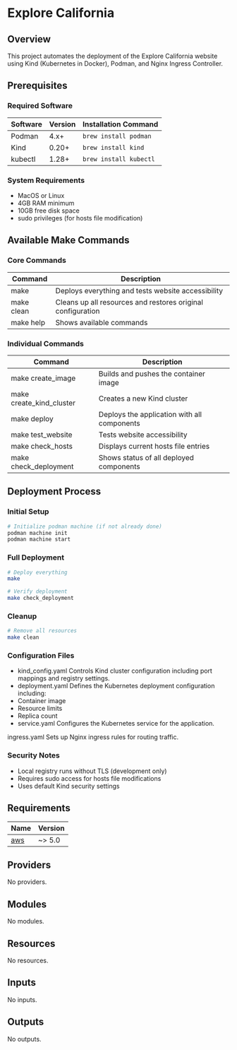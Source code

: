 # Explore California

## Overview

This project automates the deployment of the Explore California website using Kind (Kubernetes in Docker), Podman, and Nginx Ingress Controller.

## Prerequisites

### Required Software

| Software | Version | Installation Command |
|----------|---------|---------------------|
| Podman   | 4.x+    | `brew install podman` |
| Kind     | 0.20+   | `brew install kind` |
| kubectl  | 1.28+   | `brew install kubectl` |

### System Requirements

- MacOS or Linux
- 4GB RAM minimum
- 10GB free disk space
- sudo privileges (for hosts file modification)

## Available Make Commands

### Core Commands

| Command | Description |
|---------|-------------|
| make    | Deploys everything and tests website accessibility |
| make clean | Cleans up all resources and restores original configuration |
| make help | Shows available commands |

### Individual Commands

| Command | Description |
|---------|-------------|
| make create_image | Builds and pushes the container image |
| make create_kind_cluster | Creates a new Kind cluster |
| make deploy | Deploys the application with all components |
| make test_website | Tests website accessibility |
| make check_hosts | Displays current hosts file entries |
| make check_deployment | Shows status of all deployed components |

## Deployment Process

### Initial Setup

```bash
# Initialize podman machine (if not already done)
podman machine init
podman machine start
```

### Full Deployment

```bash
# Deploy everything
make

# Verify deployment
make check_deployment
```

### Cleanup

```bash
# Remove all resources
make clean
```

### Configuration Files

- kind_config.yaml
Controls Kind cluster configuration including port mappings and registry settings.
- deployment.yaml
Defines the Kubernetes deployment configuration including:
- Container image
- Resource limits
- Replica count
- service.yaml
Configures the Kubernetes service for the application.

ingress.yaml
Sets up Nginx ingress rules for routing traffic.

### Security Notes

- Local registry runs without TLS (development only)
- Requires sudo access for hosts file modifications
- Uses default Kind security settings
<!-- BEGIN_TF_DOCS -->
## Requirements

| Name | Version |
|------|---------|
| <a name="requirement_aws"></a> [aws](#requirement\_aws) | ~> 5.0 |

## Providers

No providers.

## Modules

No modules.

## Resources

No resources.

## Inputs

No inputs.

## Outputs

No outputs.
<!-- END_TF_DOCS -->
